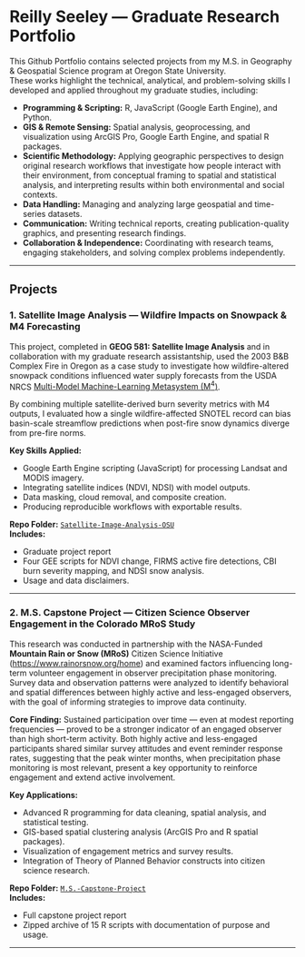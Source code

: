 # Reilly Seeley — Graduate Research Portfolio

This Github Portfolio contains selected projects from my M.S. in Geography & Geospatial Science program at Oregon State University.  
These works highlight the technical, analytical, and problem-solving skills I developed and applied throughout my graduate studies, including:

- **Programming & Scripting:** R, JavaScript (Google Earth Engine), and Python.
- **GIS & Remote Sensing:** Spatial analysis, geoprocessing, and visualization using ArcGIS Pro, Google Earth Engine, and spatial R packages.
- **Scientific Methodology:** Applying geographic perspectives to design original research workflows that investigate how people interact with their environment, from conceptual framing to spatial and statistical analysis, and interpreting results within both environmental and social contexts.
- **Data Handling:** Managing and analyzing large geospatial and time-series datasets.
- **Communication:** Writing technical reports, creating publication-quality graphics, and presenting research findings.
- **Collaboration & Independence:** Coordinating with research teams, engaging stakeholders, and solving complex problems independently.

---

## Projects

### 1. Satellite Image Analysis — Wildfire Impacts on Snowpack & M4 Forecasting
This project, completed in **GEOG 581: Satellite Image Analysis** and in collaboration with my graduate research assistantship, used the 2003 B&B Complex Fire in Oregon as a case study to investigate how wildfire-altered snowpack conditions influenced water supply forecasts from the USDA NRCS [Multi-Model Machine-Learning Metasystem (M<sup>4</sup>)](https://github.com/nrcs-nwcc/M4).  

By combining multiple satellite-derived burn severity metrics with M4 outputs, I evaluated how a single wildfire-affected SNOTEL record can bias basin-scale streamflow predictions when post-fire snow dynamics diverge from pre-fire norms.

**Key Skills Applied:**
- Google Earth Engine scripting (JavaScript) for processing Landsat and MODIS imagery.
- Integrating satellite indices (NDVI, NDSI) with model outputs.
- Data masking, cloud removal, and composite creation.
- Producing reproducible workflows with exportable results.

**Repo Folder:** [`Satellite-Image-Analysis-OSU`](https://github.com/Reilly-Seeley/Geospatial-Work/tree/main/Satellite-Image-Analysis-OSU)  
**Includes:**  
- Graduate project report
- Four GEE scripts for NDVI change, FIRMS active fire detections, CBI burn severity mapping, and NDSI snow analysis.
- Usage and data disclaimers.

----------------------------------------------------------------------------------------------------------------------------------------------------------------------------

### 2. M.S. Capstone Project — Citizen Science Observer Engagement in the Colorado MRoS Study
This research was conducted in partnership with the NASA-Funded **Mountain Rain or Snow (MRoS)** Citizen Science Initiative (https://www.rainorsnow.org/home) and examined factors influencing long-term volunteer engagement in observer precipitation phase monitoring.  
Survey data and observation patterns were analyzed to identify behavioral and spatial differences between highly active and less-engaged observers, with the goal of informing strategies to improve data continuity.

**Core Finding:** Sustained participation over time — even at modest reporting frequencies — proved to be a stronger indicator of an engaged observer than high short-term activity. Both highly active and less-engaged participants shared similar survey attitudes and event reminder response rates, suggesting that the peak winter months, when precipitation phase monitoring is most relevant, present a key opportunity to reinforce engagement and extend active involvement.

**Key Applications:**
- Advanced R programming for data cleaning, spatial analysis, and statistical testing.
- GIS-based spatial clustering analysis (ArcGIS Pro and R spatial packages).
- Visualization of engagement metrics and survey results.
- Integration of Theory of Planned Behavior constructs into citizen science research.

**Repo Folder:** [`M.S.-Capstone-Project`](https://github.com/Reilly-Seeley/Geospatial-Work/tree/main/M.S.-Capstone-Project)  
**Includes:**  
- Full capstone project report
- Zipped archive of 15 R scripts with documentation of purpose and usage.

----------------------------------------------------------------------------------------------------------------------------------------------------------------------------
